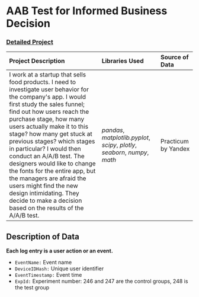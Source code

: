 # AAB Test for Informed Business Decision

### [Detailed Project](https://nbviewer.org/github/davidefilosa/AAB-Test-for-Informed-Business-Decision/blob/master/AAB_test.ipynb)

| Project Description | Libraries Used | Source of Data |
| :---------------------- | :---------------------- | :---------------------- | 
| I work at a startup that sells food products. I need to investigate user behavior for the company's app. I would first study the sales funnel; find out how users reach the purchase stage, how many users actually make it to this stage? how many get stuck at previous stages? which stages in particular? I would then conduct an A/A/B test. The designers would like to change the fonts for the entire app, but the managers are afraid the users might find the new design intimidating. They decide to make a decision based on the results of the A/A/B test. | *pandas*, *matplotlib.pyplot*, *scipy*, *plotly*, *seaborn*, *numpy*, *math* | Practicum by Yandex |


## Description of Data
**Each log entry is a user action or an event.**
- `EventName:` Event name
- `DeviceIDHash:` Unique user identifier
- `EventTimestamp:` Event time
- `ExpId:` Experiment number: 246 and 247 are the control groups, 248 is the test group
